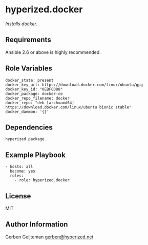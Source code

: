 hyperized.docker
=========

_Installs docker._

Requirements
------------

Ansible 2.6 or above is highly recommended.

Role Variables
--------------

    docker_state: present
    docker_key_url: https://download.docker.com/linux/ubuntu/gpg
    docker_key_id: "0EBFCD88"
    docker_package: docker-ce
    docker_repo_filename: docker
    docker_repo: "deb [arch=amd64] https://download.docker.com/linux/ubuntu bionic stable"
    docker_daemon: '{}'

Dependencies
------------

    hyperized.package

Example Playbook
----------------

    - hosts: all
      become: yes
      roles:
        - role: hyperized.docker

License
-------

MIT

Author Information
------------------

Gerben Geijteman <gerben@hyperized.net>
